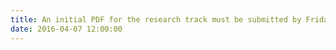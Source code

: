 ```yaml
---
title: An initial PDF for the research track must be submitted by Friday, April 8, 11:59 PM AoE. This PDF can be updated until Sunday, April 10, 11:59 PM AoE.
date: 2016-04-07 12:00:00
---
```

